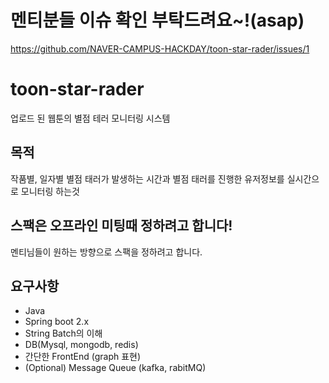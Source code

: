 # 멘티분들 이슈 확인 부탁드려요~!(asap)
https://github.com/NAVER-CAMPUS-HACKDAY/toon-star-rader/issues/1

# toon-star-rader
업로드 된 웹툰의 별점 테러 모니터링 시스템

## 목적
작품별, 일자별 별점 태러가 발생하는 시간과 별점 태러를 진행한 유저정보를 실시간으로 모니터링 하는것

## 스팩은 오프라인 미팅때 정하려고 합니다!
멘티님들이 원하는 방향으로 스팩을 정하려고 합니다.

## 요구사항
- Java
- Spring boot 2.x
- String Batch의 이해 
- DB(Mysql, mongodb, redis) 
- 간단한 FrontEnd (graph 표현)
- (Optional) Message Queue (kafka, rabitMQ)
